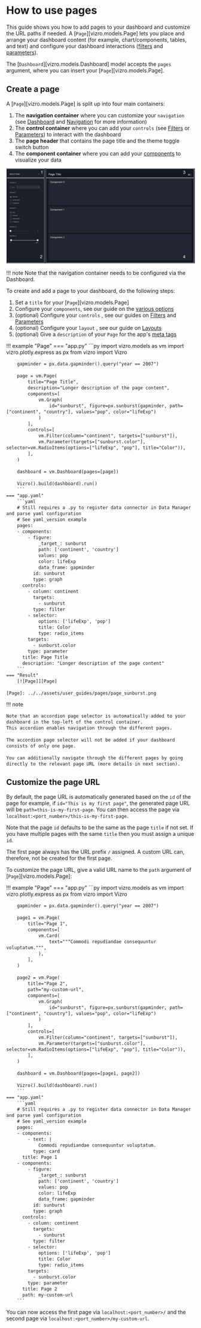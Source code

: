 # How to use pages
This guide shows you how to add pages to your dashboard and customize the URL paths if needed.
A [`Page`][vizro.models.Page] lets you place and arrange your dashboard content (for example, chart/components, tables, and text)
and configure your dashboard interactions ([filters](filters.md) and [parameters](parameters.md)).

The [`Dashboard`][vizro.models.Dashboard] model accepts the `pages` argument, where you can insert your [`Page`][vizro.models.Page].

## Create a page

A [`Page`][vizro.models.Page] is split up into four main containers:

1. The **navigation container** where you can customize your `navigation` (see [Dashboard](dashboard.md) and [Navigation](navigation.md) for more information)
2. The **control container**  where you can add your `controls` (see [Filters](filters.md) or [Parameters](parameters.md)) to interact with the dashboard
3. The **page header** that contains the page title and the theme toggle switch button
4. The **component container** where you can add your [components](components.md) to visualize your data

![Page Container](../../assets/user_guides/pages/page_containers.png)

!!! note
    Note that the navigation container needs to be configured via the Dashboard.

To create and add a page to your dashboard, do the following steps:

1. Set a `title` for your [`Page`][vizro.models.Page]
2. Configure your `components`, see our guide on the [various options](components.md)
3. (optional) Configure your `controls` , see our guides on [Filters](filters.md) and [Parameters](parameters.md)
4. (optional) Configure your `layout` , see our guide on [Layouts](layouts.md)
5. (optional) Give a `description` of your `Page` for the app's [meta tags](https://metatags.io/)

!!! example "Page"
    === "app.py"
        ```py
        import vizro.models as vm
        import vizro.plotly.express as px
        from vizro import Vizro

        gapminder = px.data.gapminder().query("year == 2007")

        page = vm.Page(
            title="Page Title",
            description="Longer description of the page content",
            components=[
                vm.Graph(
                    id="sunburst", figure=px.sunburst(gapminder, path=["continent", "country"], values="pop", color="lifeExp")
                )
            ],
            controls=[
                vm.Filter(column="continent", targets=["sunburst"]),
                vm.Parameter(targets=["sunburst.color"], selector=vm.RadioItems(options=["lifeExp", "pop"], title="Color")),
            ],
        )

        dashboard = vm.Dashboard(pages=[page])

        Vizro().build(dashboard).run()
        ```
    === "app.yaml"
        ```yaml
        # Still requires a .py to register data connector in Data Manager and parse yaml configuration
        # See yaml_version example
        pages:
        - components:
            - figure:
                _target_: sunburst
                path: ['continent', 'country']
                values: pop
                color: lifeExp
                data_frame: gapminder
              id: sunburst
              type: graph
          controls:
            - column: continent
              targets:
                - sunburst
              type: filter
            - selector:
                options: ['lifeExp', 'pop']
                title: Color
                type: radio_items
            targets:
              - sunburst.color
            type: parameter
          title: Page Title
          description: "Longer description of the page content"
        ```
    === "Result"
        [![Page]][Page]

    [Page]: ../../assets/user_guides/pages/page_sunburst.png

!!! note

    Note that an accordion page selector is automatically added to your dashboard in the top-left of the control container.
    This accordion enables navigation through the different pages.

    The accordion page selector will not be added if your dashboard consists of only one page.

    You can additionally navigate through the different pages by going directly to the relevant page URL (more details in next section).



## Customize the page URL
By default, the page URL is automatically generated based on the `id` of the page for example, if `id="This is my first page"`, the generated page URL will be `path=this-is-my-first-page`. You can then access the page via `localhost:<port_number>/this-is-my-first-page`.

Note that the page `id` defaults to be the same as the page `title` if not set.
If you have multiple pages with the same `title` then you must assign a unique `id`.

The first page always has the URL prefix `/` assigned. A custom URL can, therefore, not be created for the first page.

To customize the page URL, give a valid URL name to the `path` argument of [`Page`][vizro.models.Page]:

!!! example "Page"
    === "app.py"
        ```py
        import vizro.models as vm
        import vizro.plotly.express as px
        from vizro import Vizro

        gapminder = px.data.gapminder().query("year == 2007")

        page1 = vm.Page(
            title="Page 1",
            components=[
                vm.Card(
                    text="""Commodi repudiandae consequuntur voluptatum.""",
                ),
            ],
        )

        page2 = vm.Page(
            title="Page 2",
            path="my-custom-url",
            components=[
                vm.Graph(
                    id="sunburst", figure=px.sunburst(gapminder, path=["continent", "country"], values="pop", color="lifeExp")
                )
            ],
            controls=[
                vm.Filter(column="continent", targets=["sunburst"]),
                vm.Parameter(targets=["sunburst.color"], selector=vm.RadioItems(options=["lifeExp", "pop"], title="Color")),
            ],
        )

        dashboard = vm.Dashboard(pages=[page1, page2])

        Vizro().build(dashboard).run()
        ```
    === "app.yaml"
        ```yaml
        # Still requires a .py to register data connector in Data Manager and parse yaml configuration
        # See yaml_version example
        pages:
        - components:
            - text: |
                Commodi repudiandae consequuntur voluptatum.
              type: card
          title: Page 1
        - components:
            - figure:
                _target_: sunburst
                path: ['continent', 'country']
                values: pop
                color: lifeExp
                data_frame: gapminder
              id: sunburst
              type: graph
          controls:
            - column: continent
              targets:
                - sunburst
              type: filter
            - selector:
                options: ['lifeExp', 'pop']
                title: Color
                type: radio_items
            targets:
              - sunburst.color
            type: parameter
          title: Page 2
          path: my-custom-url
        ```

You can now access the first page via `localhost:<port_number>/` and the second page via `localhost:<port_number>/my-custom-url`.
